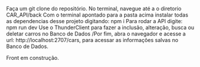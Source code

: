 Faça um git clone do repositório.
No terminal, navegue até a o diretorio CAR_API/back
Com o terminal apontado para a pasta acima instalar todas as dependencias desse projeto digitando:
    npm i
Para rodar a API digite:
    npm run dev
Use o ThunderClient para fazer a inclusão, alteração, busca ou deletar carros no Banco de Dados
/Por fim, abra o navegador e acesse a url: http://localhost:2707/cars, para acessar as informações salvas no Banco de Dados.

Front em construção.